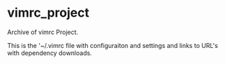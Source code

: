 # vimrc_project
Archive of vimrc Project. 

This is the '~/.vimrc file with configuraiton and settings and links to URL's with dependency downloads. 
